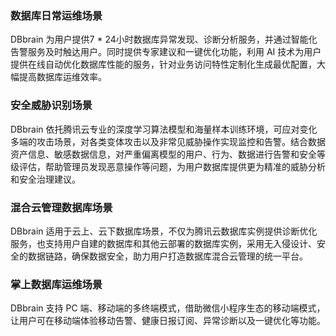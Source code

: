 
### 数据库日常运维场景
DBbrain 为用户提供7 * 24小时数据库异常发现、诊断分析服务，并通过智能化告警服务及时触达用户。同时提供专家建议和一键优化功能，利用 AI 技术为用户提供在线自动优化数据库性能的服务，针对业务访问特性定制化生成最优配置，大幅提高数据库运维效率。

### 安全威胁识别场景
DBbrain 依托腾讯云专业的深度学习算法模型和海量样本训练环境，可应对变化多端的攻击场景，对各类变体攻击以及非常见威胁操作实现监控和告警。结合数据资产信息、敏感数据信息，对严重偏离模型的用户、行为、数据进行告警和安全等级评估，帮助管理员发现恶意操作等问题，为用户数据库提供更为精准的威胁分析和安全治理建议。

### 混合云管理数据库场景
DBbrain 适用于云上、云下数据库场景，不仅为腾讯云数据库实例提供诊断优化服务，也支持用户自建的数据库和其他云部署的数据库实例，采用无入侵设计、安全的数据链路，确保数据安全，助力用户打造数据库混合云管理的统一平台。

### 掌上数据库运维场景
DBbrain 支持 PC 端、移动端的多终端模式，借助微信小程序生态的移动端模式，让用户可在移动端体验移动告警、健康日报订阅、异常诊断以及一键优化等功能。
